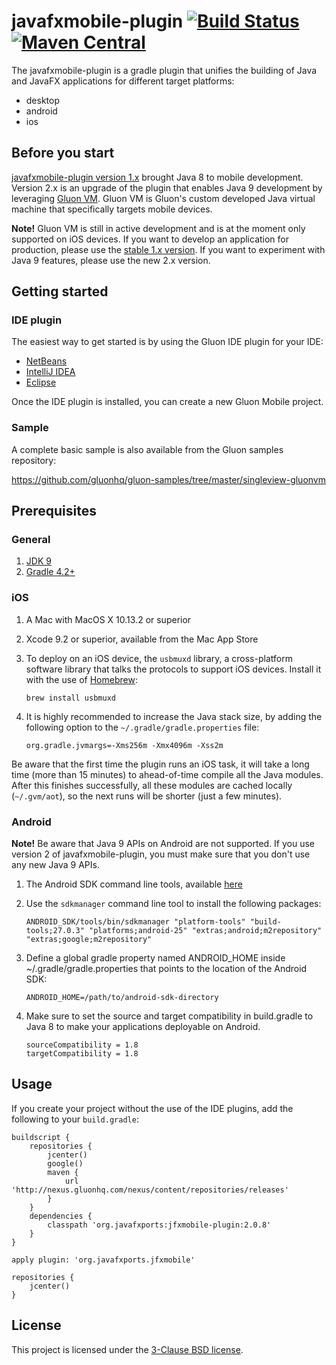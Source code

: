 # javafxmobile-plugin [![Build Status](https://travis-ci.org/javafxports/javafxmobile-plugin.svg?branch=master)](https://travis-ci.org/javafxports/javafxmobile-plugin) [![Maven Central](https://maven-badges.herokuapp.com/maven-central/org.javafxports/jfxmobile-plugin/badge.svg)](https://maven-badges.herokuapp.com/maven-central/org.javafxports/jfxmobile-plugin)

The javafxmobile-plugin is a gradle plugin that unifies the building of Java and JavaFX
applications for different target platforms:

* desktop
* android
* ios

## Before you start

[javafxmobile-plugin version 1.x](https://bitbucket.org/javafxports/javafxmobile-plugin) brought
Java 8 to mobile development. Version 2.x is an upgrade of the plugin that enables Java 9
development by leveraging [Gluon VM](https://gluonhq.com/products/mobile/vm/). Gluon VM is
Gluon's custom developed Java virtual machine that specifically targets mobile devices.

**Note!** Gluon VM is still in active development and is at the moment only supported on
iOS devices. If you want to develop an application for production, please use the
[stable 1.x version](https://bitbucket.org/javafxports/javafxmobile-plugin). If you want to
experiment with Java 9 features, please use the new 2.x version. 

## Getting started

### IDE plugin

The easiest way to get started is by using the Gluon IDE plugin for your IDE:

* [NetBeans](http://plugins.netbeans.org/plugin/57602/gluon-plugin)
* [IntelliJ IDEA](https://plugins.jetbrains.com/plugin/7864-gluon-plugin)
* [Eclipse](https://marketplace.eclipse.org/content/gluon-plugin)

Once the IDE plugin is installed, you can create a new Gluon Mobile project.

### Sample

A complete basic sample is also available from the Gluon samples repository:

https://github.com/gluonhq/gluon-samples/tree/master/singleview-gluonvm

## Prerequisites

### General

1. [JDK 9](http://www.oracle.com/technetwork/java/javase/downloads/jdk9-downloads-3848520.html)
2. [Gradle 4.2+](https://gradle.org)

### iOS

1. A Mac with MacOS X 10.13.2 or superior
2. Xcode 9.2 or superior, available from the Mac App Store
3. To deploy on an iOS device, the `usbmuxd` library, a cross-platform software library that talks the protocols to support iOS devices. Install it with the use of [Homebrew](https://brew.sh):

    ```
    brew install usbmuxd
    ``` 

4. It is highly recommended to increase the Java stack size, by adding the following option to the `~/.gradle/gradle.properties` file:
 
    ```
    org.gradle.jvmargs=-Xms256m -Xmx4096m -Xss2m
    ```

Be aware that the first time the plugin runs an iOS task, it will take a long time (more than 15 minutes) to ahead-of-time compile all the Java modules. 
After this finishes successfully, all these modules are cached locally (`~/.gvm/aot`), so the next runs will be shorter (just a few minutes).

### Android

**Note!** Be aware that Java 9 APIs on Android are not supported. If you use version 2 of
javafxmobile-plugin, you must make sure that you don't use any new Java 9 APIs.

1. The Android SDK command line tools, available [here](https://developer.android.com/studio/index.html#command-tools)
2. Use the `sdkmanager` command line tool to install the following packages:

    ```
    ANDROID_SDK/tools/bin/sdkmanager "platform-tools" "build-tools;27.0.3" "platforms;android-25" "extras;android;m2repository" "extras;google;m2repository"
    ```

3. Define a global gradle property named ANDROID_HOME inside ~/.gradle/gradle.properties that
points to the location of the Android SDK:

    ```
    ANDROID_HOME=/path/to/android-sdk-directory
    ```

4. Make sure to set the source and target compatibility in build.gradle to Java 8 to make your
applications deployable on Android.

    ```
    sourceCompatibility = 1.8
    targetCompatibility = 1.8
    ```

## Usage

If you create your project without the use of the IDE plugins, add the following to your
`build.gradle`:

```
buildscript {
    repositories {
        jcenter()
        google()
        maven {
            url 'http://nexus.gluonhq.com/nexus/content/repositories/releases'
        }
    }
    dependencies {
        classpath 'org.javafxports:jfxmobile-plugin:2.0.8'
    }
}

apply plugin: 'org.javafxports.jfxmobile'

repositories {
    jcenter()
}
```

## License

This project is licensed under the [3-Clause BSD license](https://opensource.org/licenses/BSD-3-Clause).
